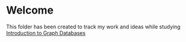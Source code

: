 # Welcome

This folder has been created to track my work and ideas while studying [Introduction to Graph Databases](https://neo4j.com/graphacademy/online-training/introduction-to-neo4j/part-1/)
